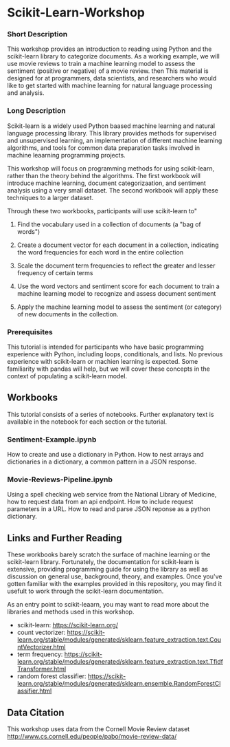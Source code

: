 # Scikit-Learn-Workshop

### Short Description

This workshop provides an introduction to reading using Python and the scikit-learn library to categorize documents. As a working example, we will use movie reviews to train a machine learning model to assess the sentiment (positive or negative) of a movie review. then This material is designed for at programmers, data scientists, and researchers who would like to get started with machine learning for natural language processing and analysis. 

### Long Description

Scikit-learn is a widely used Python baased machine learning and natural language processing library. This library provides methods for supervised and unsupervised learning, an implementation of different machine learning algorithms, and tools for common data preparation tasks involved in machine leaarning programming projects.

This workshop will focus on programming methods for using scikit-learn, rather than the theory behind the algorithms. The first workbook will introduce machine learning, document categorizaation, and sentiment analysis using a very small dataset. The second workbook will apply these techniques to a larger dataset. 

Through these two workbooks, participants will use scikit-learn to"

1. Find the vocabulary used in a collection of documents (a "bag of words")

2. Create a document vector for each document in a collection, indicating the word frequencies for each word in the entire collection

3. Scale the document term frequencies to reflect the greater and lesser frequency of certain terms

4. Use the word vectors and sentiment score for each document to train a machine learning model to recognize and assess document sentiment
 
5. Apply the machine learning model to assess the sentiment (or category) of new documents in the collection. 

### Prerequisites

This tutorial is intended for participants who have basic programming experience with Python, including loops, conditionals, and lists. No previous experience with scikit-learn or machien learning is expected. Some familiarity with pandas will help, but we will cover these concepts in the context of populating a scikit-learn model.  

## Workbooks

This tutorial consists of a series of notebooks. Further explanatory text is available in the notebook for each section or the tutorial. 

### Sentiment-Example.ipynb

How to create and use a dictionary in Python.  How to nest arrays and dictionaries in a dictionary, a common pattern in a JSON response.   

### Movie-Reviews-Pipeline.ipynb

Using a spell checking web service from the National Library of Medicine, how to request data from an api endpoint.  How to include request parameters in a URL.  How to read and parse JSON reponse as a python dictionary.  

## Links and Further Reading

These workbooks barely scratch the surface of machine learning or the scikit-learn library. Fortunately, the documentation for scikit-learn is extensive, providing programming guide for using the library as well as discussion on general use, background, theory, and examples. Once you've gotten familiar with the examples provided in this repository, you may find it usefult to work through the scikit-learn documentation.

As an entry point to scikit-leaarn, you may want to read more about the libraries and methods used in this workshop. 

* scikit-learn: https://scikit-learn.org/
* count vectorizer: https://scikit-learn.org/stable/modules/generated/sklearn.feature_extraction.text.CountVectorizer.html
* term frequency: https://scikit-learn.org/stable/modules/generated/sklearn.feature_extraction.text.TfidfTransformer.html
* random forest classifier: https://scikit-learn.org/stable/modules/generated/sklearn.ensemble.RandomForestClassifier.html

## Data Citation
This workshop uses data from the Cornell Movie Review dataset
http://www.cs.cornell.edu/people/pabo/movie-review-data/

